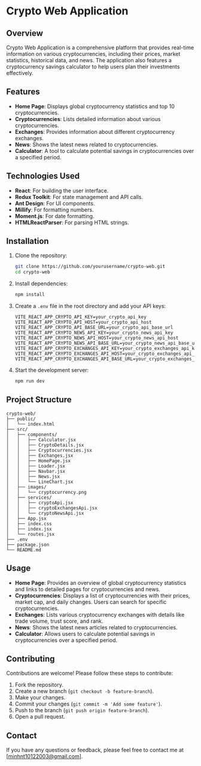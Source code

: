 # Crypto Web Application

## Overview

Crypto Web Application is a comprehensive platform that provides real-time information on various cryptocurrencies, including their prices, market statistics, historical data, and news. The application also features a cryptocurrency savings calculator to help users plan their investments effectively.

## Features

- **Home Page**: Displays global cryptocurrency statistics and top 10 cryptocurrencies.
- **Cryptocurrencies**: Lists detailed information about various cryptocurrencies.
- **Exchanges**: Provides information about different cryptocurrency exchanges.
- **News**: Shows the latest news related to cryptocurrencies.
- **Calculator**: A tool to calculate potential savings in cryptocurrencies over a specified period.

## Technologies Used

- **React**: For building the user interface.
- **Redux Toolkit**: For state management and API calls.
- **Ant Design**: For UI components.
- **Millify**: For formatting numbers.
- **Moment.js**: For date formatting.
- **HTMLReactParser**: For parsing HTML strings.

## Installation

1. Clone the repository:
   ```bash
   git clone https://github.com/yourusername/crypto-web.git
   cd crypto-web
   ```

2. Install dependencies:
   ```bash
   npm install
   ```

3. Create a `.env` file in the root directory and add your API keys:
   ```env
   VITE_REACT_APP_CRYPTO_API_KEY=your_crypto_api_key
   VITE_REACT_APP_CRYPTO_API_HOST=your_crypto_api_host
   VITE_REACT_APP_CRYPTO_API_BASE_URL=your_crypto_api_base_url
   VITE_REACT_APP_CRYPTO_NEWS_API_KEY=your_crypto_news_api_key
   VITE_REACT_APP_CRYPTO_NEWS_API_HOST=your_crypto_news_api_host
   VITE_REACT_APP_CRYPTO_NEWS_API_BASE_URL=your_crypto_news_api_base_url
   VITE_REACT_APP_CRYPTO_EXCHANGES_API_KEY=your_crypto_exchanges_api_key
   VITE_REACT_APP_CRYPTO_EXCHANGES_API_HOST=your_crypto_exchanges_api_host
   VITE_REACT_APP_CRYPTO_EXCHANGES_API_BASE_URL=your_crypto_exchanges_api_base_url
   ```

4. Start the development server:
   ```bash
   npm run dev
   ```

## Project Structure

```
crypto-web/
├── public/
│   └── index.html
├── src/
│   ├── components/
│   │   ├── Calculator.jsx
│   │   ├── CryptoDetails.jsx
│   │   ├── Cryptocurrencies.jsx
│   │   ├── Exchanges.jsx
│   │   ├── HomePage.jsx
│   │   ├── Loader.jsx
│   │   ├── Navbar.jsx
│   │   ├── News.jsx
│   │   └── LineChart.jsx
│   ├── images/
│   │   └── cryptocurrency.png
│   ├── services/
│   │   ├── cryptoApi.jsx
│   │   ├── cryptoExchangesApi.jsx
│   │   └── cryptoNewsApi.jsx
│   ├── App.jsx
│   ├── index.css
│   ├── index.jsx
│   └── routes.jsx
├── .env
├── package.json
└── README.md
```

## Usage

- **Home Page**: Provides an overview of global cryptocurrency statistics and links to detailed pages for cryptocurrencies and news.
- **Cryptocurrencies**: Displays a list of cryptocurrencies with their prices, market cap, and daily changes. Users can search for specific cryptocurrencies.
- **Exchanges**: Lists various cryptocurrency exchanges with details like trade volume, trust score, and rank.
- **News**: Shows the latest news articles related to cryptocurrencies.
- **Calculator**: Allows users to calculate potential savings in cryptocurrencies over a specified period.

## Contributing

Contributions are welcome! Please follow these steps to contribute:

1. Fork the repository.
2. Create a new branch (`git checkout -b feature-branch`).
3. Make your changes.
4. Commit your changes (`git commit -m 'Add some feature'`).
5. Push to the branch (`git push origin feature-branch`).
6. Open a pull request.


## Contact

If you have any questions or feedback, please feel free to contact me at [minhnt10122003@gmail.com].
